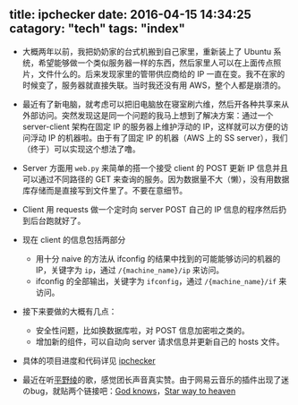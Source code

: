 title: ipchecker
date: 2016-04-15 14:34:25
catagory: "tech"
tags: "index"
---

- 大概两年以前，我把奶奶家的台式机搬到自己家里，重新装上了 Ubuntu 系统，希望能够做一个类似服务器一样的东西，然后家里人可以在上面传点照片，文件什么的。后来发现家里的管带供应商给的 IP 一直在变。我不在家的时候变了，服务器就直接失联。当时我还没有用 AWS，整个人都是崩溃的。
- 最近有了新电脑，就考虑可以把旧电脑放在寝室刷六维，然后开各种共享来从外部访问。突然发现这是同一个问题的我马上想到了解决方案：通过一个 server-client 架构在固定 IP 的服务器上维护浮动的 IP，这样就可以方便的访问浮动 IP 的机器啦。由于有了固定 IP 的机器（AWS 上的 SS server），我们（终于）可以实现这个想法了噜。
- Server 方面用 `web.py` 来简单的搭一个接受 client 的 POST 更新 IP 信息并且可以通过不同路径的 GET 来查询的服务。因为数据量不大（懒），没有用数据库存储而是直接写到文件里了。不要在意细节。
- Client 用 requests 做一个定时向 server POST 自己的 IP 信息的程序然后扔到后台跑就好了。
- 现在 client 的信息包括两部分
	- 用十分 naive 的方法从 ifconfig 的结果中找到的可能能够访问的机器的 IP，关键字为 `ip`，通过 `/{machine_name}/ip` 来访问。
	- ifconfig 的全部输出，关键字为 `ifconfig`，通过 `/{machine_name}/if` 来访问。
- 接下来要做的大概有几点：
	- 安全性问题，比如换数据库啦，对 POST 信息加密啦之类的。
	- 增加新的组件，可以自动向 server 请求信息并更新自己的 hosts 文件。
- 具体的项目进度和代码详见 [ipchecker](http://github.com/kevinxuxuxu/ipchecker)

- 最近在听[平野绫](http://music.163.com/#/artist?id=16400)的歌，感觉团长声音真实赞。由于网易云音乐的插件出现了迷のbug，就贴两个链接吧：[God knows](http://music.163.com/#/song?id=27876224)，[Star way to heaven](http://music.163.com/#/song?id=27876221)